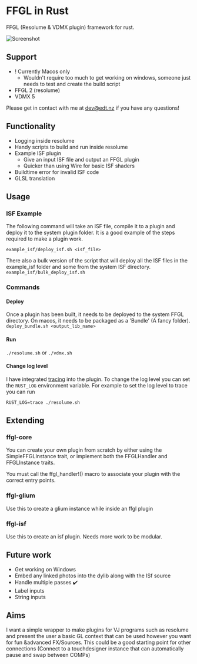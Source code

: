 # FFGL in Rust

FFGL (Resolume & VDMX plugin) framework for rust.

![Screenshot](docs/screenshot.png)

## Support

- ! Currently Macos only
  - Wouldn't require too much to get working on windows, someone just needs to test and create the build script
- FFGL 2 (resolume)
- VDMX 5

Please get in contact with me at [dev@edt.nz](mailto:dev@edt.nz) if you have any questions!

## Functionality

- Logging inside resolume
- Handy scripts to build and run inside resolume
- Example ISF plugin
  - Give an input ISF file and output an FFGL plugin
  - Quicker than using Wire for basic ISF shaders
- Buildtime error for invalid ISF code
- GLSL translation

## Usage

### ISF Example

The following command will take an ISF file, compile it to a plugin and deploy it to the system plugin folder. It is a good example of the steps required to make a plugin work.

`example_isf/deploy_isf.sh <isf_file>`

There also a bulk version of the script that will deploy all the ISF files in the example_isf folder and some from the system ISF directory.
`example_isf/bulk_deploy_isf.sh`

### Commands

#### Deploy

Once a plugin has been built, it needs to be deployed to the system FFGL directory. On macos, it needs to be packaged as a 'Bundle' (A fancy folder).
`deploy_bundle.sh <output_lib_name>`

#### Run

`./resolume.sh`
or
`./vdmx.sh`

#### Change log level

I have integrated [tracing](https://docs.rs/tracing/latest/tracing/index.html) into the plugin. To change the log level you can set the `RUST_LOG` environment variable. For example to set the log level to trace you can run

`RUST_LOG=trace ./resolume.sh`

## Extending

### ffgl-core

You can create your own plugin from scratch by either using the SimpleFFGLInstance trait, or implement both the FFGLHandler and FFGLInstance traits.

You must call the ffgl_handler!() macro to associate your plugin with the correct entry points.

### ffgl-glium

Use this to create a glium instance while inside an ffgl plugin

### ffgl-isf

Use this to create an isf plugin. Needs more work to be modular.

## Future work

- Get working on Windows
- Embed any linked photos into the dylib along with the ISf source
- Handle multiple passes ✔️
- Label inputs
- String inputs

## Aims

I want a simple wrapper to make plugins for VJ programs such as resolume and present the user a basic GL context that can be used however you want for fun &advanced FX/Sources. This could be a good starting point for other connections (Connect to a touchdesigner instance that can automatically pause and swap between COMPs)

